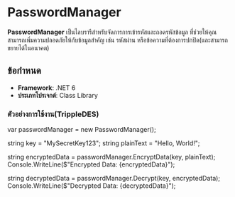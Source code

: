 # PasswordManager

**PasswordManager** เป็นไลบรารีสำหรับจัดการการเข้ารหัสและถอดรหัสข้อมูล ที่ช่วยให้คุณสามารถเพิ่มความปลอดภัยให้กับข้อมูลสำคัญ เช่น รหัสผ่าน หรือข้อความที่ต้องการปกปิด(และสามารถขยายได้ในอนาคต)

## ข้อกำหนด
- **Framework**: .NET 6
- **ประเภทโปรเจกต์**: Class Library

### ตัวอย่างการใช้งาน(TrippleDES)
var passwordManager = new PasswordManager();

string key = "MySecretKey123";
string plainText = "Hello, World!";

string encryptedData = passwordManager.EncryptData(key, plainText);
Console.WriteLine($"Encrypted Data: {encryptedData}");

string decryptedData = passwordManager.Decrypt(key, encryptedData);
Console.WriteLine($"Decrypted Data: {decryptedData}");
